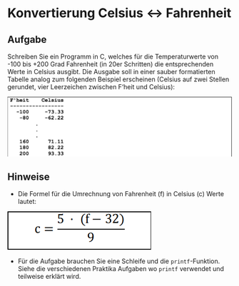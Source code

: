 # Konvertierung Celsius ↔ Fahrenheit
## Aufgabe
Schreiben Sie ein Programm in C, welches für die Temperaturwerte von -100 bis +200 Grad
Fahrenheit (in 20er Schritten) die entsprechenden Werte in Celsius ausgibt. Die Ausgabe soll
in einer sauber formatierten Tabelle analog zum folgenden Beispiel erscheinen (Celsius auf
zwei Stellen gerundet, vier Leerzeichen zwischen F‘heit und Celsius):

![Picture 1](imgs/picture_1.png)

## Hinweise
* Die Formel für die Umrechnung von Fahrenheit (f) in Celsius (c) Werte lautet:

![Picture 2](imgs/picture_2.png)

* Für die Aufgabe brauchen Sie eine Schleife und die `printf`-Funktion. Siehe die verschiedenen Praktika Aufgaben wo `printf` verwendet und teilweise erklärt wird.
